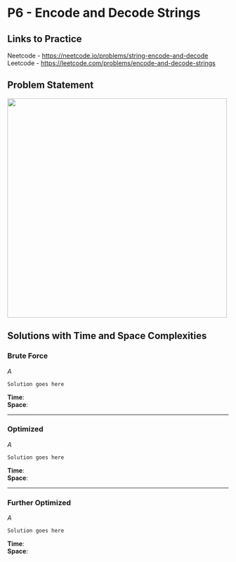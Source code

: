 # P6 - Encode and Decode Strings

## Links to Practice

Neetcode - https://neetcode.io/problems/string-encode-and-decode <br/>
Leetcode - https://leetcode.com/problems/encode-and-decode-strings

## Problem Statement

<img src ="P6-PS.png" height="500px"></img>

## Solutions with Time and Space Complexities

### Brute Force

_A_

```
Solution goes here
```

**Time**: <br/>
**Space**:

<hr/>

### Optimized

_A_

```
Solution goes here
```

**Time**: <br/>
**Space**:

<hr/>

### Further Optimized

_A_

```
Solution goes here
```

**Time**: <br/>
**Space**:
